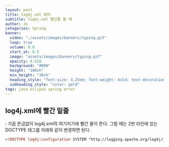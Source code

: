 ```yaml
---
layout: post
title: log4j.xml 에러
subtitle: log4j.xml 빨간줄 뜰 때
author: Jo 
categories: Spring
banner:
  video: "./assets/images/banners/typing.gif"
  loop: true
  volume: 0.8
  start_at: 8.5
  image: "assets/images/banners/typing.gif"
  opacity: 0.618
  background: "#000"
  height: "100vh"
  min_height: "38vh"
  heading_style: "font-size: 4.25em; font-weight: bold; text-decoration: underline"
  subheading_style: "color: gold"
tags: java eclipse spring error
---
```


## log4j.xml에 빨간 밑줄
: 가끔 뜬금없이 log4j.xml의 여기저기에 빨간 줄이 뜬다.
그럴 때는 2번 라인에 있는 DOCTYPE 태그를 아래와 같이 변경하면 된다.

```log4j.xml
<!DOCTYPE log4j:configuration SYSTEM "http://logging.apache.org/log4j/1.2/apidocs/org/apache/log4j/xml/doc-files/log4j.dtd">
```


